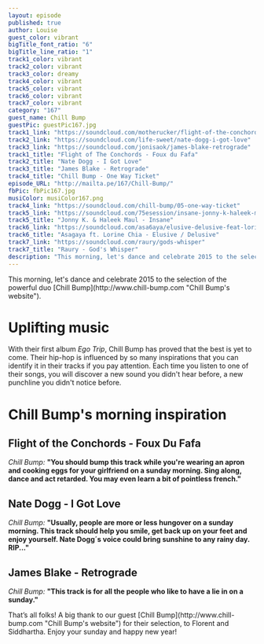 ```yaml
---
layout: episode
published: true
author: Louise
guest_color: vibrant
bigTitle_font_ratio: "6"
bigTitle_line_ratio: "1"
track1_color: vibrant
track2_color: vibrant
track3_color: dreamy
track4_color: vibrant
track5_color: vibrant
track6_color: vibrant
track7_color: vibrant
category: "167"
guest_name: Chill Bump
guestPic: guestPic167.jpg
track1_link: "https://soundcloud.com/motherucker/flight-of-the-conchords-foux"
track2_link: "https://soundcloud.com/life-sweet/nate-dogg-i-got-love"
track3_link: "https://soundcloud.com/jonisaok/james-blake-retrograde"
track1_title: "Flight of The Conchords - Foux du Fafa"
track2_title: "Nate Dogg - I Got Love"
track3_title: "James Blake - Retrograde"
track4_title: "Chill Bump - One Way Ticket"
episode_URL: "http://mailta.pe/167/Chill-Bump/"
fbPic: fbPic167.jpg
musiColor: musiColor167.png
track4_link: "https://soundcloud.com/chill-bump/05-one-way-ticket"
track5_link: "https://soundcloud.com/75esession/insane-jonny-k-haleek-maul"
track5_title: "Jonny K. & Haleek Maul - Insane"
track6_link: "https://soundcloud.com/asa6aya/elusive-delusive-feat-lorine-chia"
track6_title: "Asagaya ft. Lorine Chia - Elusive / Delusive"
track7_link: "https://soundcloud.com/raury/gods-whisper"
track7_title: "Raury - God's Whisper"
description: "This morning, let's dance and celebrate 2015 to the selection of the powerful duo Chill Bump."
---
```


<p id="introduction">
This morning, let's dance and celebrate 2015 to the selection of the powerful duo [Chill Bump](http://www.chill-bump.com "Chill Bump's website").</p>
 
# Uplifting music

With their first album _Ego Trip_, Chill Bump has proved that the best is yet to come. Their hip-hop is influenced by so many inspirations that you can identify it in their tracks if you pay attention. Each time you listen to one of their songs, you will discover a new sound you didn't hear before, a new punchline you didn't notice before.
 
# Chill Bump's morning inspiration
 
## Flight of the Conchords - Foux Du Fafa
_Chill Bump:_ **"**You should bump this track while you're wearing an apron and cooking eggs for your girlfriend on a sunday morning. Sing along, dance and act retarded. You may even learn a bit of pointless french.**"**
 
## Nate Dogg - I Got Love
_Chill Bump:_ **"**Usually, people are more or less hungover on a sunday morning. This track should help you smile, get back up on your feet and enjoy yourself. Nate Dogg´s voice could bring sunshine to any rainy day. RIP...**"**
 
## James Blake - Retrograde
_Chill Bump:_ **"**This track is for all the people who like to have a lie in on a sunday.**"** 
 
<p id="outroduction">
That’s all folks! A big thank to our guest [Chill Bump](http://www.chill-bump.com "Chill Bump's website") for their selection, to Florent and Siddhartha. Enjoy your sunday and happy new year!
</p>